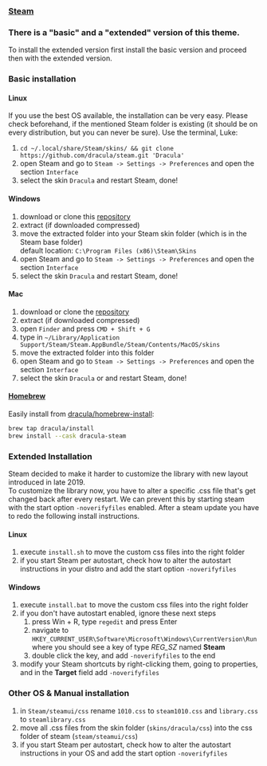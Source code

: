 ### [Steam](https://store.steampowered.com)

### There is a "basic" and a "extended" version of this theme.
To install the extended version first install the basic version and proceed then with the extended version.

### Basic installation
#### Linux

If you use the best OS available, the installation can be very easy. Please check beforehand, if the mentioned Steam folder is existing (it should be on every distribution, but you can never be sure).
Use the terminal, Luke:

1. `cd ~/.local/share/Steam/skins/ && git clone https://github.com/dracula/steam.git 'Dracula'`
2. open Steam and go to `Steam -> Settings -> Preferences` and open the section `Interface`
3. select the skin `Dracula` and restart Steam, done!

#### Windows

1. download or clone this [repository](https://github.com/dracula/steam)
2. extract (if downloaded compressed)
3. move the extracted folder into your Steam skin folder (which is in the Steam base folder)  
   default location: `C:\Program Files (x86)\Steam\Skins`
4. open Steam and go to `Steam -> Settings -> Preferences` and open the section `Interface`
5. select the skin `Dracula` and restart Steam, done!

#### Mac

1. download or clone the [repository](https://github.com/dracula/steam)
2. extract (if downloaded compressed)
3. open `Finder` and press `CMD + Shift + G`
4. type in `~/Library/Application Support/Steam/Steam.AppBundle/Steam/Contents/MacOS/skins`
4. move the extracted folder into this folder
5. open Steam and go to `Steam -> Settings -> Preferences` and open the section `Interface`
6. select the skin `Dracula` or and restart Steam, done!

#### [Homebrew](https://brew.sh)

Easily install from [dracula/homebrew-install](https://github.com/dracula/homebrew-install/blob/master/Casks/dracula-steam.rb):

``` sh
brew tap dracula/install
brew install --cask dracula-steam
```

### Extended Installation
Steam decided to make it harder to customize the library with new layout introduced in late 2019.  
To customize the library now, you have to alter a specific .css file that's get changed back after every restart.
We can prevent this by starting steam with the start option `-noverifyfiles` enabled.
After a steam update you have to redo the following install instructions.

#### Linux 
1. execute `install.sh` to move the custom css files into the right folder
2. if you start Steam per autostart, check how to alter the autostart instructions in your distro and add the start option `-noverifyfiles`

#### Windows 
1. execute `install.bat` to move the custom css files into the right folder
2. if you don't have autostart enabled, ignore these next steps
   1. press Win + R, type `regedit` and press Enter
   2. navigate to `HKEY_CURRENT_USER\Software\Microsoft\Windows\CurrentVersion\Run` where you should see a key of type *REG_SZ* named **Steam**
   3. double click the key, and add `-noverifyfiles` to the end
3. modify your Steam shortcuts by right-clicking them, going to properties, and in the **Target** field add `-noverifyfiles`

### Other OS & Manual installation
1. in `Steam/steamui/css` rename `1010.css` to `steam1010.css` and `library.css` to `steamlibrary.css`
2. move all .css files from the skin folder (`skins/dracula/css`) into the css folder of steam (`steam/steamui/css`)
3. if you start Steam per autostart, check how to alter the autostart instructions in your OS and add the start option `-noverifyfiles`
